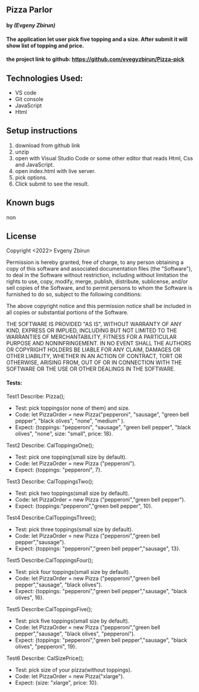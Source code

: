 ## Pizza Parlor

#### by _**(Evgeny Zbirun)**_

#### The application let user pick five topping and a size. After submit it will show list of topping and price.



#### the project link to github: https://github.com/evegyzbirun/Pizza-pick

## Technologies Used:
* VS code
* Git console
* JavaScript
* Html 

## Setup instructions

1. download from github link
2. unzip
3. open with Visual Studio Code or some other editor that reads Html, Css and JavaScript.
4. open index.html with live server.
5. pick options.
6. Click submit to see the result.

## Known bugs
 non

## License

Copyright <2022> Evgeny Zbirun

Permission is hereby granted, free of charge, to any person obtaining a copy of this software and associated documentation files (the "Software"), to deal in the Software without restriction, including without limitation the rights to use, copy, modify, merge, publish, distribute, sublicense, and/or sell copies of the Software, and to permit persons to whom the Software is furnished to do so, subject to the following conditions:

The above copyright notice and this permission notice shall be included in all copies or substantial portions of the Software.

THE SOFTWARE IS PROVIDED "AS IS", WITHOUT WARRANTY OF ANY KIND, EXPRESS OR IMPLIED, INCLUDING BUT NOT LIMITED TO THE WARRANTIES OF MERCHANTABILITY, FITNESS FOR A PARTICULAR PURPOSE AND NONINFRINGEMENT. IN NO EVENT SHALL THE AUTHORS OR COPYRIGHT HOLDERS BE LIABLE FOR ANY CLAIM, DAMAGES OR OTHER LIABILITY, WHETHER IN AN ACTION OF CONTRACT, TORT OR OTHERWISE, ARISING FROM, OUT OF OR IN CONNECTION WITH THE SOFTWARE OR THE USE OR OTHER DEALINGS IN THE SOFTWARE.

#### Tests:
Test1
Describe: Pizza();

* Test: pick toppings(or none of them) and size.
* Code: let PizzaOrder = new Pizza("pepperoni", "sausage", "green bell pepper", "black olives", "none", "medium" ).
* Expect: {toppings: "pepperoni", "sausage", "green bell pepper", "black olives", "none", size: "small", price: 18}.

Test2
Describe: CalToppingsOne();

* Test: pick one topping(small size by default).
* Code:  let PizzaOrder = new Pizza ("pepperoni").
* Expect: {toppings: "pepperoni", 7}.

Test3
Describe: CalToppingsTwo();

* Test: pick two toppings(small size by default).
* Code:  let PizzaOrder = new Pizza ("pepperoni","green bell pepper").
* Expect: {toppings:"pepperoni","green bell pepper", 10}.

Test4
Describe:CalToppingsThree();

* Test: pick three toppings(small size by default).
* Code:  let PizzaOrder = new Pizza ("pepperoni","green bell pepper","sausage").
* Expect: {toppings: "pepperoni","green bell pepper","sausage", 13}.

Test5
Describe:CalToppingsFour();

* Test: pick four toppings(small size by default).
* Code:  let PizzaOrder = new Pizza ("pepperoni","green bell pepper","sausage", "black olives").
* Expect: {toppings: "pepperoni","green bell pepper","sausage", "black olives", 16}.

Test5
Describe:CalToppingsFive();

* Test: pick five toppings(small size by default).
* Code:  let PizzaOrder = new Pizza ("pepperoni","green bell pepper","sausage", "black olives", "pepperoni").
* Expect: {toppings: "pepperoni","green bell pepper","sausage", "black olives", "pepperoni", 19}.

Test6
Describe: CalSizePrice();

* Test: pick size of your pizza(without toppings).
* Code: let PizzaOrder = new Pizza("xlarge").
* Expect: {size: "xlarge", price: 10}.